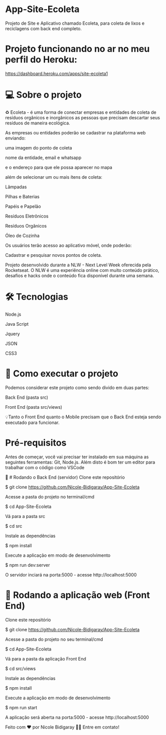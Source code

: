 # App-Site-Ecoleta
Projeto de Site e Aplicativo chamado Ecoleta, para coleta de lixos e reciclagens com back end completo.

# Projeto funcionando no ar no meu perfil do Heroku:
https://dashboard.heroku.com/apps/site-ecoleta1

# 💻 Sobre o projeto

♻️ Ecoleta - é uma forma de conectar empresas e entidades de coleta de resíduos orgânicos e inorgânicos as pessoas que precisam descartar seus resíduos de maneira ecológica.

As empresas ou entidades poderão se cadastrar na plataforma web enviando:

uma imagem do ponto de coleta

nome da entidade, email e whatsapp

e o endereço para que ele possa aparecer no mapa

além de selecionar um ou mais ítens de coleta:

Lâmpadas

Pilhas e Baterias

Papéis e Papelão

Resíduos Eletrônicos

Resíduos Orgânicos

Óleo de Cozinha

Os usuários terão acesso ao aplicativo móvel, onde poderão:

Cadastrar e pesquisar novos pontos de coleta.

Projeto desenvolvido durante a NLW - Next Level Week oferecida pela Rocketseat. 
O NLW é uma experiência online com muito conteúdo prático, desafios e hacks onde o conteúdo fica disponível durante uma semana.

# 🛠 Tecnologias

Node.js

Java Script

Jquery

JSON

CSS3

# 🚀 Como executar o projeto

Podemos considerar este projeto como sendo divido em duas partes:

Back End (pasta src)

Front End (pasta src/views)

💡Tanto o Front End quanto o Mobile precisam que o Back End esteja sendo executado para funcionar.

# Pré-requisitos

Antes de começar, você vai precisar ter instalado em sua máquina as seguintes ferramentas: Git, Node.js.
Além disto é bom ter um editor para trabalhar com o código como VSCode

🎲 # Rodando o Back End (servidor)
Clone este repositório

$ git clone https://github.com/Nicole-Bidigaray/App-Site-Ecoleta

Acesse a pasta do projeto no terminal/cmd

$ cd App-Site-Ecoleta

Vá para a pasta src

$ cd src

Instale as dependências

$ npm install

Execute a aplicação em modo de desenvolvimento

$ npm run dev:server

O servidor inciará na porta:5000 - acesse http://localhost:5000 

# 🧭 Rodando a aplicação web (Front End)
Clone este repositório

$ git clone https://github.com/Nicole-Bidigaray/App-Site-Ecoleta

Acesse a pasta do projeto no seu terminal/cmd

$ cd App-Site-Ecoleta

Vá para a pasta da aplicação Front End

$ cd src/views

Instale as dependências

$ npm install

Execute a aplicação em modo de desenvolvimento

$ npm run start

A aplicação será aberta na porta:5000 - acesse http://localhost:5000

Feito com ❤️ por Nicole Bidigaray 👋🏽 Entre em contato!
